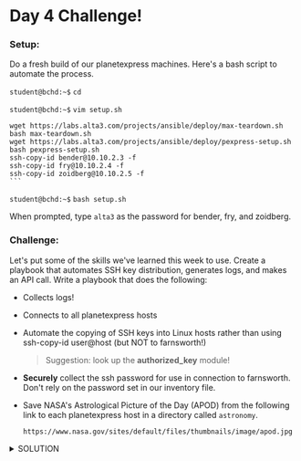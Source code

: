 # Day 4 Challenge!

### Setup:

Do a fresh build of our planetexpress machines. Here's a bash script to automate the process.

`student@bchd:~$` `cd`
    
`student@bchd:~$` `vim setup.sh`
    
    wget https://labs.alta3.com/projects/ansible/deploy/max-teardown.sh
    bash max-teardown.sh
    wget https://labs.alta3.com/projects/ansible/deploy/pexpress-setup.sh
    bash pexpress-setup.sh
    ssh-copy-id bender@10.10.2.3 -f
    ssh-copy-id fry@10.10.2.4 -f
    ssh-copy-id zoidberg@10.10.2.5 -f
    ```
    
`student@bchd:~$` `bash setup.sh`

When prompted, type `alta3` as the password for bender, fry, and zoidberg.

### Challenge:

Let's put some of the skills we've learned this week to use. Create a playbook that automates SSH key distribution, generates logs, and makes an API call. Write a playbook that does the following:

- Collects logs!

- Connects to all planetexpress hosts

- Automate the copying of SSH keys into Linux hosts rather than using ssh-copy-id user@host (but NOT to farnsworth!)
    > Suggestion: look up the **authorized_key** module!

- **Securely** collect the ssh password for use in connection to farnsworth. Don't rely on the password set in our inventory file.

- Save NASA's Astrological Picture of the Day (APOD) from the following link to each planetexpress host in a directory called `astronomy`.

    `https://www.nasa.gov/sites/default/files/thumbnails/image/apod.jpg` 

<details>
<summary>SOLUTION</summary>
<br>

    - name: copy keys into remote hosts
      hosts: planetexpress

      vars_prompt:
        - name: ansible_ssh_pass
          private: yes

      tasks:
      - name: Set authorized key taken from file
        become: yes
        authorized_key:
          user: "{{ ansible_user }}" # name of the user we SSH into the system as
          state: present
          key: "{{ lookup('file', '~/.ssh/id_rsa.pub') }}" # public key on the controller
        when: ansible_distribution == "Ubuntu"

      - name: create astronomy directory
        file:
          path: "/home/{{ ansible_user }}/astronomy/"
          state: directory

      - name: get APOD
        get_url:
          url: https://www.nasa.gov/sites/default/files/thumbnails/image/apod.jpg
          dest: "/home/{{ ansible_user }}/astronomy/"
    
</details>
